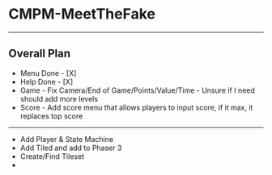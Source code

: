# CMPM-MeetTheFake
---
## Overall Plan

- Menu Done - [X]
- Help Done - [X]
- Game - Fix Camera/End of Game/Points/Value/Time - Unsure if I need should add more levels
- Score - Add score menu that allows players to input score, if it max, it replaces top score



---
- Add Player & State Machine
- Add Tiled and add to Phaser 3
- Create/Find Tileset
- 